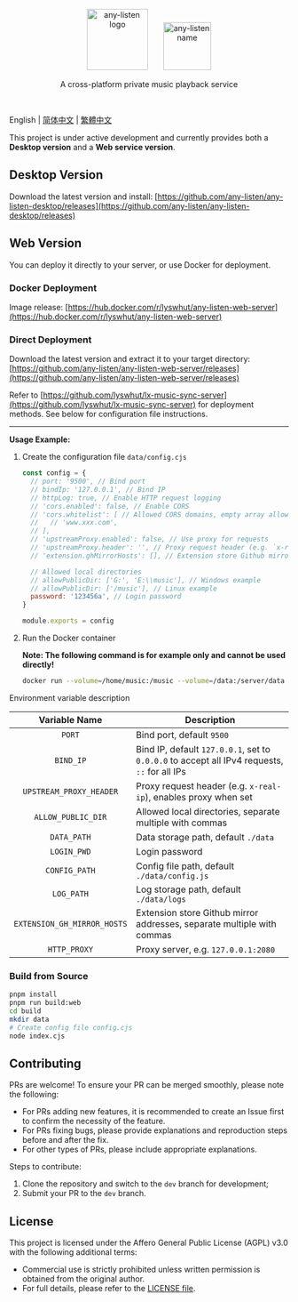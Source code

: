 <p align="center"><a href="https://github.com/any-listen/any-listen"><img height="110" src="./docs/images/header-logo.svg" alt="any-listen logo"></a>&nbsp;&nbsp;&nbsp;&nbsp;&nbsp;&nbsp;&nbsp;<a href="https://github.com/any-listen/any-listen"><img height="86" src="./docs/images/header-name.svg" alt="any-listen name"></a></p>

<p align="center">A cross-platform private music playback service</p>

<br />

English | [简体中文](./docs/README_zh.md) | [繁體中文](./docs/README_zh-tw.md)

This project is under active development and currently provides both a **Desktop version** and a **Web service version**.

## Desktop Version

Download the latest version and install: [https://github.com/any-listen/any-listen-desktop/releases](https://github.com/any-listen/any-listen-desktop/releases)

## Web Version

You can deploy it directly to your server, or use Docker for deployment.

### Docker Deployment

Image release: [https://hub.docker.com/r/lyswhut/any-listen-web-server](https://hub.docker.com/r/lyswhut/any-listen-web-server)

### Direct Deployment

Download the latest version and extract it to your target directory: [https://github.com/any-listen/any-listen-web-server/releases](https://github.com/any-listen/any-listen-web-server/releases)

Refer to [https://github.com/lyswhut/lx-music-sync-server](https://github.com/lyswhut/lx-music-sync-server) for deployment methods. See below for configuration file instructions.

---

**Usage Example:**

1. Create the configuration file `data/config.cjs`

    ```js
    const config = {
      // port: '9500', // Bind port
      // bindIp: '127.0.0.1', // Bind IP
      // httpLog: true, // Enable HTTP request logging
      // 'cors.enabled': false, // Enable CORS
      // 'cors.whitelist': [ // Allowed CORS domains, empty array allows all
      //   // 'www.xxx.com',
      // ],
      // 'upstreamProxy.enabled': false, // Use proxy for requests
      // 'upstreamProxy.header': '', // Proxy request header (e.g. `x-real-ip`)
      // 'extension.ghMirrorHosts': [], // Extension store Github mirror addresses

      // Allowed local directories
      // allowPublicDir: ['G:', 'E:\\music'], // Windows example
      // allowPublicDir: ['/music'], // Linux example
      password: '123456a', // Login password
    }

    module.exports = config
    ```

2. Run the Docker container

    **Note: The following command is for example only and cannot be used directly!**

    ```bash
    docker run --volume=/home/music:/music --volume=/data:/server/data -p 8080:9500 -d test:latest
    ```

Environment variable description

|        Variable Name        | Description                                                                                  |
| :-------------------------: | -------------------------------------------------------------------------------------------- |
|           `PORT`            | Bind port, default `9500`                                                                    |
|          `BIND_IP`          | Bind IP, default `127.0.0.1`, set to `0.0.0.0` to accept all IPv4 requests, `::` for all IPs |
|   `UPSTREAM_PROXY_HEADER`   | Proxy request header (e.g. `x-real-ip`), enables proxy when set                              |
|     `ALLOW_PUBLIC_DIR`      | Allowed local directories, separate multiple with commas                                     |
|         `DATA_PATH`         | Data storage path, default `./data`                                                          |
|         `LOGIN_PWD`         | Login password                                                                               |
|        `CONFIG_PATH`        | Config file path, default `./data/config.js`                                                 |
|         `LOG_PATH`          | Log storage path, default `./data/logs`                                                      |
| `EXTENSION_GH_MIRROR_HOSTS` | Extension store Github mirror addresses, separate multiple with commas                       |
|        `HTTP_PROXY`         | Proxy server, e.g. `127.0.0.1:2080`                                                          |

### Build from Source

```bash
pnpm install
pnpm run build:web
cd build
mkdir data
# Create config file config.cjs
node index.cjs
```

## Contributing

PRs are welcome! To ensure your PR can be merged smoothly, please note the following:

- For PRs adding new features, it is recommended to create an Issue first to confirm the necessity of the feature.
- For PRs fixing bugs, please provide explanations and reproduction steps before and after the fix.
- For other types of PRs, please include appropriate explanations.

Steps to contribute:

1. Clone the repository and switch to the `dev` branch for development;
2. Submit your PR to the `dev` branch.

## License

This project is licensed under the Affero General Public License (AGPL) v3.0 with the following additional terms:

- Commercial use is strictly prohibited unless written permission is obtained from the original author.
- For full details, please refer to the [LICENSE file](./LICENSE).
